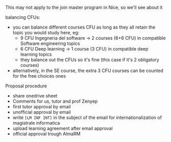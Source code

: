This may not apply to the join master program in Nice, so we'll see about it

balancing CFUs:
- you can balance different courses CFU as long as they all retain the topic you would study here, eg:
	- 9 CFU Ingegneria del software -> 2 courses (6+6 CFU) in compatible Software engineering topics
	- 6 CFU Deep learning -> 1 course (3 CFU) in compatible deep learning topics
	- they balance out the CFUs so it's fine (this case if it's 2 obligatory courses)
- alternatively, in the SE course, the extra 3 CFU courses can be counted for the free choices ones

Proposal procedure
- share onedrive sheet
- Comments for us, tutor and prof Zenyep
- first tutor approval by email
- unofficial approval by email
- write  `[LM INF INT]` in the subject of the email for internationalization of magistrale informatica
- upload learning agreement after email approval
- official approval trough AlmaRM